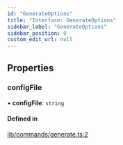```yaml
---
id: "GenerateOptions"
title: "Interface: GenerateOptions"
sidebar_label: "GenerateOptions"
sidebar_position: 0
custom_edit_url: null
---
```


## Properties

### configFile

• **configFile**: `string`

#### Defined in

[lib/commands/generate.ts:2](https://github.com/agentender/code-rub/blob/944960b/packages/code-rub/src/lib/commands/generate.ts#L2)
